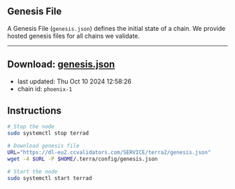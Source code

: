## Genesis File
A Genesis File (`genesis.json`) defines the initial state of a chain. We provide hosted genesis files for all chains we validate.

---
**Download: [genesis.json](https://dl-eu2.ccvalidators.com/SERVICE/terra2/genesis.json)**
---

- last updated: Thu Oct 10 2024 12:58:26
- chain id: `phoenix-1`

## Instructions
```sh
# Stop the node
sudo systemctl stop terrad

# Download genesis file
URL="https://dl-eu2.ccvalidators.com/SERVICE/terra2/genesis.json"
wget -4 $URL -P $HOME/.terra/config/genesis.json

# Start the node
sudo systemctl start terrad
```
